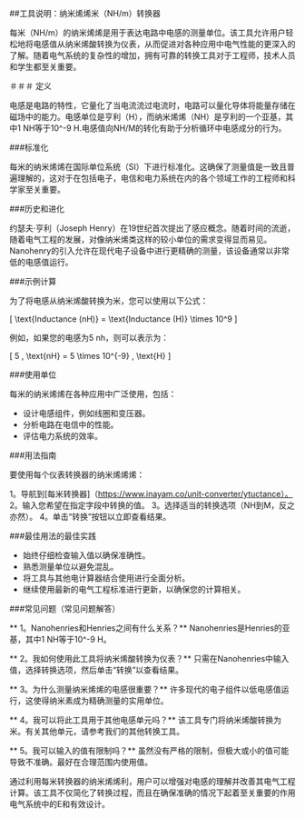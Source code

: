 ##工具说明：纳米烯烯米（NH/m）转换器

每米（NH/m）的纳米烯烯是用于表达电路中电感的测量单位。该工具允许用户轻松地将电感值从纳米烯酸转换为仪表，从而促进对各种应用中电气性能的更深入的了解。随着电气系统的复杂性的增加，拥有可靠的转换工具对于工程师，技术人员和学生都至关重要。

＃＃＃ 定义

电感是电路的特性，它量化了当电流流过电流时，电路可以量化导体将能量存储在磁场中的能力。电感单位是亨利（H），而纳米烯烯（NH）是亨利的一个亚基，其中1 NH等于10^-9 H.电感值向NH/M的转化有助于分析循环中电感成分的行为。

###标准化

每米的纳米烯烯在国际单位系统（SI）下进行标准化。这确保了测量值是一致且普遍理解的，这对于在包括电子，电信和电力系统在内的各个领域工作的工程师和科学家至关重要。

###历史和进化

约瑟夫·亨利（Joseph Henry）在19世纪首次提出了感应概念。随着时间的流逝，随着电气工程的发展，对像纳米烯类这样的较小单位的需求变得显而易见。Nanohenry的引入允许在现代电子设备中进行更精确的测量，该设备通常以非常低的电感值运行。

###示例计算

为了将电感从纳米烯酸转换为米，您可以使用以下公式：

\[ \text{Inductance (nH)} = \text{Inductance (H)} \times 10^9 \]

例如，如果您的电感为5 nh，则可以表示为：

\[ 5 \, \text{nH} = 5 \times 10^{-9} \, \text{H} \]

###使用单位

每米的纳米烯烯在各种应用中广泛使用，包括：

- 设计电感组件，例如线圈和变压器。
- 分析电路在电信中的性能。
- 评估电力系统的效率。

###用法指南

要使用每个仪表转换器的纳米烯烯烯：

1。导航到[每米转换器]（https://www.inayam.co/unit-converter/ytuctance）。
2。输入您希望在指定字段中转换的值。
3。选择适当的转换选项（NH到M，反之亦然）。
4。单击“转换”按钮以立即查看结果。

###最佳用法的最佳实践

- 始终仔细检查输入值以确保准确性。
- 熟悉测量单位以避免混乱。
- 将工具与其他电计算器结合使用进行全面分析。
- 继续使用最新的电气工程标准进行更新，以确保您的计算相关。

###常见问题（常见问题解答）

** 1。Nanohenries和Henries之间有什么关系？**
Nanohenries是Henries的亚基，其中1 NH等于10^-9 H。

** 2。我如何使用此工具将纳米烯酸转换为仪表？**
只需在Nanohenries中输入值，选择转换选项，然后单击“转换”以查看结果。

** 3。为什么测量纳米烯烯的电感很重要？**
许多现代的电子组件以低电感值运行，这使得纳米素成为精确测量的实用单位。

** 4。我可以将此工具用于其他电感单元吗？**
该工具专门将纳米烯酸转换为米。有关其他单元，请参考我们的其他转换工具。

** 5。我可以输入的值有限制吗？**
虽然没有严格的限制，但极大或小的值可能导致不准确。最好在合理范围内使用值。

通过利用每米转换器的纳米烯烯利，用户可以增强对电感的理解并改善其电气工程计算。该工具不仅简化了转换过程，而且在确保准确的情况下起着至关重要的作用 电气系统中的E和有效设计。